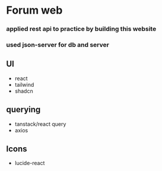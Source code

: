 # Forum web
### applied rest api to practice by building this website
### used json-server for db and server

## UI
- react
- tailwind
- shadcn

## querying
- tanstack/react query
- axios

## Icons
- lucide-react
